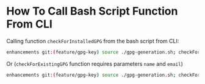 # How To Call Bash Script Function From CLI

Calling function `checkForInstalledGPG` from the bash script from CLI:

```bash
enhancements git:(feature/gpg-key) source ./gpg-generation.sh; checkForInstalledGPG
```

Or (`checkForExistingGPG` function requires parameters `name` and `email`)

```bash
enhancements git:(feature/gpg-key) source ./gpg-generation.sh; checkForExistingGPG "Ondrej Halaska" "ondrej.halaska@gmail.com"
```
